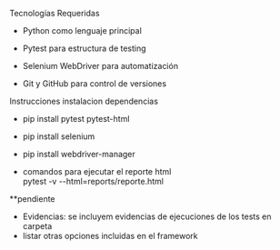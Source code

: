 Tecnologías Requeridas

- Python como lenguaje principal

- Pytest para estructura de testing

- Selenium WebDriver para automatización

- Git y GitHub para control de versiones

Instrucciones instalacion dependencias 
- pip install pytest pytest-html
- pip install selenium
- pip install webdriver-manager 
 
- comandos para ejecutar el reporte html  
pytest -v --html=reports/reporte.html 

**pendiente 
- Evidencias: se incluyem evidencias de ejecuciones de los tests en carpeta
- listar otras opciones incluidas en el framework 
